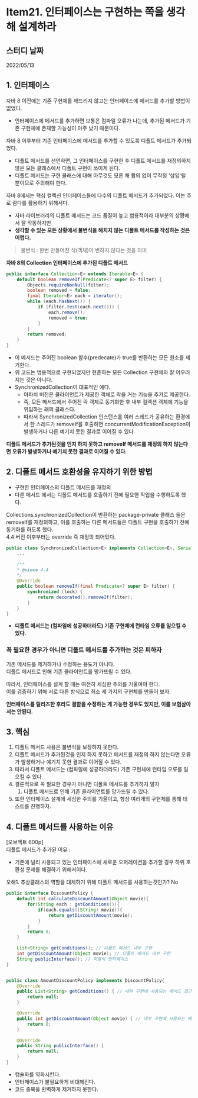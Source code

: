 # Item21. 인터페이스는 구현하는 쪽을 생각해 설계하라

## 스터디 날짜

2022/05/13

## 1. 인터페이스
자바 8 이전에는 기존 구현체를 깨뜨리지 않고는 인터페이스에 메서드를 추가할 방법이 없었다.
- 인터페이스에 메서드를 추가하면 보통은 컴파일 오류가 나는데, 추가된 메서드가 기존 구현체에 존재할 가능성이 아주 낮기 때문이다.

자바 8 이후부터 기존 인터페이스에 메서드를 추가할 수 있도록 디폴트 메서드가 추가되었다.
- 디폴트 메서드를 선언하면, 그 인터페이스를 구현한 후 디폴트 메서드를 재정의하지 않은 모든 클래스에서 디폴트 구현이 쓰이게 된다.
- 디폴트 메서드는 구현 클래스에 대해 아무것도 모른 채 합의 없이 무작정 '삽입'될 뿐이므로 주의해야 한다.

자바 8에서는 핵심 컬렉션 인터페이스들에 다수의 디폴트 메서드가 추가되었다. 이는 주로 람다를 활용하기 위해서다.
- 자바 라이브러리의 디폴트 메서드는 코드 품질이 높고 범용적이라 대부분의 상황에서 잘 작동하지만
- **생각할 수 있는 모든 상황에서 불변식을 해치지 않는 디폴트 메서드를 작성하는 것은 어렵다.**

> 불변식 : 한번 만들어진 식(객체)이 변하지 않다는 것을 의미

**자바 8의 Collection 인터페이스에 추가된 디폴트 메서드**
```java
public interface Collection<E> extends Iterable<E> {
    default boolean removeIf(Predicate<? super E> filter) {
        Objects.requireNonNull(filter);
        boolean removed = false;
        final Iterator<E> each = iterator();
        while (each.hasNext()) {
            if (filter.test(each.next())) {
                each.remove();
                removed = true;
            }
        }
        return removed;
    }
}
```
- 이 메서드는 주어진 boolean 함수(predecate)가 true를 반환하는 모든 원소를 제거한다.
- 위 코드는 범용적으로 구현되었지만 현존하는 모든 Collection 구현체와 잘 어우러지는 것은 아니다.
- SynchronizedCollection이 대표적인 예다.
  - 아파치 버전은 클라이언트가 제공한 객체로 락을 거는 기능을 추가로 제공한다.
  - 즉, 모든 메서드에서 주어진 락 객체로 동기화한 후 내부 컬렉션 객체에 기능을 위임하는 래퍼 클래스다.
  - 따라서 SynchronizedCollection 인스턴스를 여러 스레드가 공유하는 환경에서 한 스레드가 removeIf를 호출하면 concurrentModificationException이 발생하거나 다른 예기치 못한 결과로 이어질 수 있다.

**디폴트 메서드가 추가된것을 인지 하지 못하고 removeIf 메서드를 재정의 하지 않는다면 오류가 발생하거나 예기치 못한 결과로 이어질 수 있다.**

## 2. 디폴트 메서드 호환성을 유지하기 위한 방법
- 구현한 인터페이스의 디폴트 메서드를 재정의
- 다른 메서드 에서는 디폴트 메서드를 호출하기 전에 필요한 작업을 수행하도록 했다.

Collections.synchronizedCollection이 반환하는 package-private 클래스 들은 removeIf를 재정의하고, 이를 호출하는 다른 메서드들은 디폴트 구현을 호출하기 전에 동기화를 하도록 했다.
<br>
4.4 버전 이후부터는 override 즉 재정의 되어있다.
```java
public class SynchronizedCollection<E> implements Collection<E>, Serializable {
    ...

    /**
    * @since 4.4
    */
    @Override
    public boolean removeIf(final Predicate<? super E> filter) {
        synchronized (lock) {
            return decorated().removeIf(filter);
        }
    }
}
```

- **디폴트 메서드는 (컴파일에 성공하더라도) 기존 구현체에 런타임 오류를 일으킬 수 있다.**

### 꼭 필요한 경우가 아니면 디폴트 메서드를 추가하는 것은 피하자
기존 메서드를 제거하거나 수정하는 용도가 아니다.<br>
디폴트 메서드로 인해 기존 클라이언트를 망가뜨릴 수 있다.<br>

따라서, 인터페이스를 설계 할 때는 여전히 세심한 주의를 기울여야 한다.<br>
이를 검증하기 위해 서로 다른 방식으로 최소 세 가지의 구현체를 만들어 보자.<br>

**인터페이스를 릴리즈한 후라도 결함을 수정하는 게 가능한 경우도 있지만, 이를 보험삼아서는 안된다.**

## 3. 핵심
1. 디폴트 메서드 사용은 불변식을 보장하지 못한다.
2. 디폴트 메서드가 추가된것을 인지 하지 못하고 메서드를 재정의 하지 않는다면 오류가 발생하거나 예기치 못한 결과로 이어질 수 있다.
3. 따라서 디폴트 메서드는 (컴파일에 성공하더라도) 기존 구현체에 런타임 오류를 일으킬 수 있다.
4. 결론적으로 꼭 필요한 경우가 아니면 디폴트 메서드를 추가하지 말자
   1. 디폴트 메서드로 인해 기존 클라이언트를 망가뜨릴 수 있다.
5. 또한 인터페이스 설계에 세심한 주의를 기울이고, 항상 여러개의 구현체를 통해 테스트를 진행하자.

## 4. 디폴트 메서드를 사용하는 이유
[오브젝트 600p]<br>
디폴트 메서드가 추가된 이유 :
- 기존에 널리 사용되고 있는 인터페이스에 새로운 오퍼레이션을 추가할 경우 하위 호환성 문제를 해결하기 위해서이다.

오해1. 추상클래스의 역할을 대체하기 위해 디폴트 메서드를 사용하는것인가? No<br>
```java
public interface DiscountPolicy {
    default int calculateDiscountAmount(Object movie){
        for(String each : getConditions()){
            if(each.equals((String) movie)){
                return getDiscountAmount(movie);
            }
        }
        return 0;
    }

    List<String> getConditions(); // 디폴트 메서드 내부 구현
    int getDiscountAmount(Object movie); // 디폴트 메서드 내부 구현
    String publicInterface(); // 퍼블릭 인터페이스
}


```
```java

public class AmountDiscountPolicy implements DiscountPolicy{
    @Override
    public List<String> getConditions() { // 내부 구현에 사용되는 메서드 접근자가 public 으로 열린다.
        return null;
    }

    @Override
    public int getDiscountAmount(Object movie) { // 내부 구현에 사용되는 메서드 접근자가 public 으로 열린다.
        return 0;
    }

    @Override
    public String publicInterface() {
        return null;
    }
}

```
- 캡슐화를 약화시킨다.
- 인터페이스가 불필요하게 비대해진다.
- 코드 중복을 환벽하게 제거하지 못한다.
